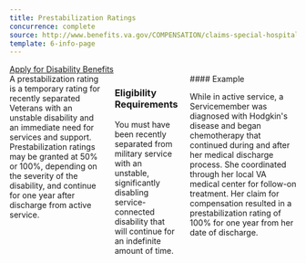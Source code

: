 ```yaml
---
title: Prestabilization Ratings
concurrence: complete
source: http://www.benefits.va.gov/COMPENSATION/claims-special-hospital_treatment.asp
template: 6-info-page
---
```


<div class="main" role="main" markdown="0">

<div class="action-bar">
  <div class="row">
    <div class="small-12 columns">
      <a class="usa-button-primary" href="/disability-benefits/get/">Apply for Disability Benefits</a>
    </div>
  </div>
</div>

<div class="section one" markdown="0">
<div class="primary" markdown="0">
<div class="row" markdown="0">
<div class="small-12 columns" div markdown="1">
<div markdown="1">
A prestabilization rating is a temporary rating for recently separated Veterans with an unstable disability and an immediate need for services and support. Prestabilization ratings may be granted at 50% or 100%, depending on the severity of the disability, and continue for one year after discharge from active service.
</div>
<div class="call-out" markdown="1">

### Eligibility Requirements

You must have been recently separated from military service with an unstable, significantly disabling service-connected disability that will continue for an indefinite amount of time.
</div>
<div markdown="1">
#### Example

While in active service, a Servicemember was diagnosed with Hodgkin's disease and began chemotherapy that continued during and after her medical discharge process. She coordinated through her local VA medical center for follow-on treatment. Her claim for compensation resulted in a prestabilization rating of 100% for one year from her date of discharge.
</div>
</div>

</div>
</div>

</div>
